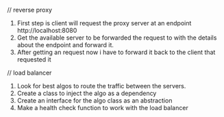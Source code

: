 
// reverse proxy
1. First step is client will request the proxy server at an endpoint http://localhost:8080
2. Get the available server to be forwarded the request to with the details about 
the endpoint and forward it.
3. After getting an request now i have to forward it back to the client that requested it

// load balancer
1. Look for best algos to route the traffic between the servers.
2. Create a class to inject the algo as a dependency
3. Create an interface for the algo class as an abstraction
4. Make a health check function to work with the load balancer